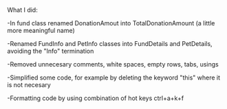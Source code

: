 What I did:

-In fund class renamed DonationAmout into TotalDonationAmount (a little more meaningful name)

-Renamed FundInfo and PetInfo classes into FundDetails and PetDetails, avoiding the "Info" termination

-Removed unnecesary comments, white spaces, empty rows, tabs, usings

-Simplified some code, for example by deleting the keyword "this" where it is not necesary

-Formatting code by using combination of hot keys ctrl+a+k+f

